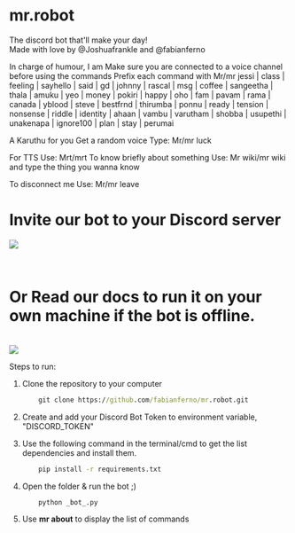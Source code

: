 # mr.robot


The discord bot that'll make your day!<br/>
Made with love by @Joshuafrankle and @fabianferno

In charge of humour, I am
Make sure you are connected to a voice channel before using the commands
Prefix each command with  Mr/mr
jessi | class | feeling | sayhello | said | gd | johnny | rascal | msg | coffee | sangeetha | thala | amuku | yeo | money | pokiri | happy | oho | fam | pavam | rama | canada | yblood | steve | bestfrnd | thirumba | ponnu | ready | tension | nonsense | riddle | identity | ahaan | vambu | varutham | shobba | usupethi | unakenapa | ignore100 | plan | stay | perumai


A Karuthu for you
Get a random voice
Type: Mr/mr luck


For TTS
Use: Mrt/mrt
To know briefly about something
Use: Mr wiki/mr wiki and type the thing you wanna know


To disconnect me
Use: Mr/mr leave
<br />

# Invite our bot to your Discord server

<a href="https://discord.com/api/oauth2/authorize?client_id=727059984986406912&permissions=0&scope=bot"> <img src="https://media2.giphy.com/media/egALOqi5NrD708rAvK/giphy.gif?cid=ecf05e47ec39038c292b21903c7788e260b6aefa339e49ea&rid=giphy.gif"/></a> 

<br>

# Or Read our docs to run it on your own machine if the bot is offline.

<br/>
<img src="https://media3.giphy.com/media/6pcaPznuZBtL2/giphy.gif">


Steps to run:
1.  Clone the repository to your computer
    ```cmd
        git clone https://github.com/fabianferno/mr.robot.git 
    ```

2. Create and add your Discord Bot Token to environment variable, "DISCORD_TOKEN"
   
3. Use the following command in the terminal/cmd to get the list dependencies and install them.
    ```cmd
        pip install -r requirements.txt
    ```
4. Open the folder & run the bot ;)
    ```py 
        python _bot_.py
    ```
5. Use <b>mr about</b> to display the list of commands
